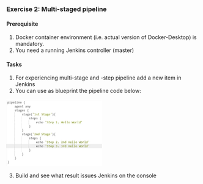 ### Exercise 2: Multi-staged pipeline
####  Prerequisite
1. Docker container environment (i.e. actual version of Docker-Desktop) is mandatory.
2. You need a running Jenkins controller (master)
####  Tasks
1. For experiencing multi-stage and -step pipeline add a new item in Jenkins
2. You can use as blueprint the pipeline code below:

[<img src="img/04-multistagedpipeline.png" width="250"/>](img/04-multistagedpipeline.png)

3. Build and see what result issues Jenkins on the console


